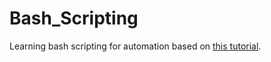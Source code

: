 # Bash_Scripting

Learning bash scripting for automation based on [this tutorial](https://linuxconfig.org/bash-scripting-tutorial-for-beginners).
